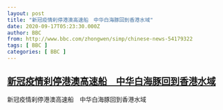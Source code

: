 ```yaml
---
layout: post
title: "新冠疫情刹停港澳高速船　中华白海豚回到香港水域"
date: 2020-09-17T05:23:30.000Z
author: BBC
from: http://www.bbc.com/zhongwen/simp/chinese-news-54179322
tags: [ BBC ]
categories: [ BBC ]
---
```

<!--1600320210000-->
[新冠疫情刹停港澳高速船　中华白海豚回到香港水域](http://www.bbc.com/zhongwen/simp/chinese-news-54179322)
------

<div>
新冠疫情刹停港澳高速船　中华白海豚回到香港水域
</div>
